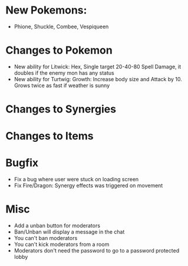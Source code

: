 # New Pokemons:

- Phione, Shuckle, Combee, Vespiqueen

# Changes to Pokemon

- New ability for Litwick: Hex, Single target 20-40-80 Spell Damage, it doubles if the enemy mon has any status
- New ability for Turtwig: Growth: Increase body size and Attack by 10. Grows twice as fast if weather is sunny

# Changes to Synergies

# Changes to Items

# Bugfix

- Fix a bug where user were stuck on loading screen
- Fix Fire/Dragon: Synergy effects was triggered on movement

# Misc

- Add a unban button for moderators
- Ban/Unban will display a message in the chat
- You can't ban moderators
- You can't kick moderators from a room
- Moderators don't need the password to go to a password protected lobby
